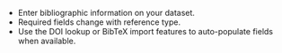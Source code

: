 - Enter bibliographic information on your dataset. 
- Required fields change with reference type. 
- Use the DOI lookup or BibTeX import features to auto-populate fields when
  available.